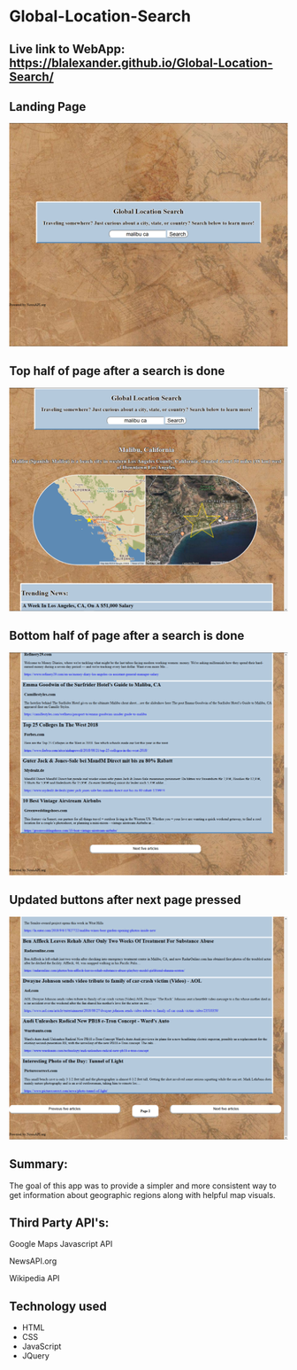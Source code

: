 # Global-Location-Search

## Live link to WebApp: https://blalexander.github.io/Global-Location-Search/


## Landing Page
![Screenshot1](/images/landing_page.png)

## Top half of page after a search is done
![Screenshot2](/images/top_half_after_search.png)

## Bottom half of page after a search is done
![Screenshot3](/images/bottom_half_of_search.png)

## Updated buttons after next page pressed
![Screenshot4](/images/updated_page_after_next_button_pressed.png)

## Summary:
The goal of this app was to provide a simpler and more consistent way to get information about geographic regions along with helpful map visuals.

## Third Party API's: 

Google Maps Javascript API

NewsAPI.org

Wikipedia API

## Technology used
* HTML
* CSS
* JavaScript
* JQuery
